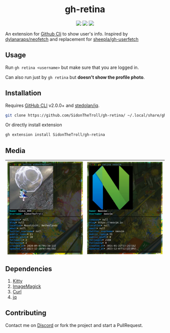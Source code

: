 <h1 align='center'>gh-retina</h1>

<div align="center">
    <img src="https://img.shields.io/static/v1?label=GhCLI&logo=github&message=2.0.0+&color=FF6B6B&logoColor=white&style=for-the-badge"/>
    <img src="https://img.shields.io/static/v1?label=Language&message=Shell&color=90E59A&logo=gnubash&logoColor=white&style=for-the-badge"/>
    <img src="https://img.shields.io/static/v1?label=License&message=GPLv3&color=blue&logo=linux&logoColor=white&style=for-the-badge"/>
</div>


An extension for [Github Cli](https://github.com/cli/cli) to show user's info. Inspired by [dylanaraps/neofetch](https://github.com/dylanaraps/neofetch) and replacement for [sheepla/gh-userfetch](https://github.com/sheepla/gh-userfetch)

## Usage 

Run `gh retina <username>` but make sure that you are logged in.

Can also run just by `gh retina` but **doesn't show the profile photo**. 

## Installation

Requires [GitHub CLI](https://github.com/cli/cli) v2.0.0+ and [stedolan/jq](https://github.com/stedolan/jq).

```sh
git clone https://github.com/SidonTheTroll/gh-retina/ ~/.local/share/gh/extensions/ 
```

Or directly install extension

```sh
gh extension install SidonTheTroll/gh-retina
```

## Media 

| <img align=center src=./img/1.png> | <img align=center src=./img/2.png> | 
|-|-|

## Dependencies

1. [Kitty](https://github.com/kovidgoyal/kitty)
2. [ImageMagick](https://www.imagemagick.org/)
3. [Curl](https://www.geeksforgeeks.org/curl-command-in-linux-with-examples/)
4. [jq](https://jqlang.github.io/jq/)

## Contributing

Contact me on [Discord](https://discord.com/users/728604179186188368) or fork the project and start a PullRequest.
